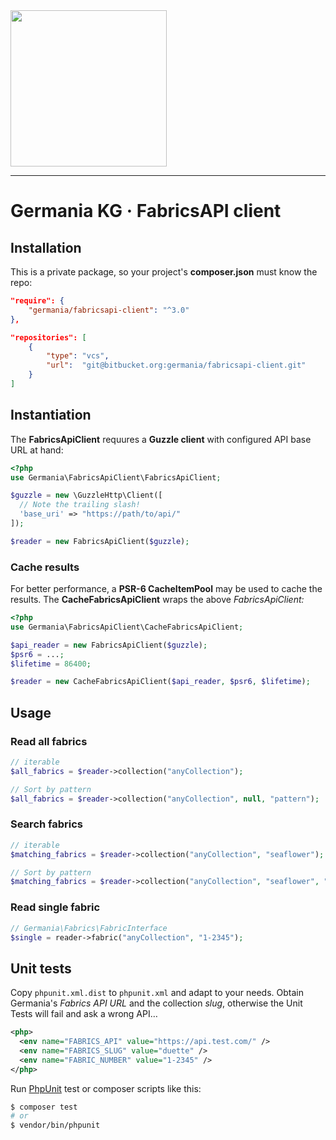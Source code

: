 <img src="https://static.germania-kg.com/logos/ga-logo-2016-web.svgz" width="250px">

------




# Germania KG · FabricsAPI client



## Installation

This is a private package, so your project's **composer.json** must know the repo:

```json
"require": {
	"germania/fabricsapi-client": "^3.0"
},

"repositories": [
    {
        "type": "vcs",
        "url":  "git@bitbucket.org:germania/fabricsapi-client.git"
    }
]
```



## Instantiation

The **FabricsApiClient** requures a **Guzzle client** with configured API base URL at hand:

```php
<?php
use Germania\FabricsApiClient\FabricsApiClient;

$guzzle = new \GuzzleHttp\Client([
  // Note the trailing slash!
  'base_uri' => "https://path/to/api/"
]);

$reader = new FabricsApiClient($guzzle);
```

### Cache results

For better performance, a **PSR-6 CacheItemPool** may be used to cache the results. The **CacheFabricsApiClient** wraps the above *FabricsApiClient:* 

```php
<?php
use Germania\FabricsApiClient\CacheFabricsApiClient;

$api_reader = new FabricsApiClient($guzzle);
$psr6 = ...;
$lifetime = 86400;

$reader = new CacheFabricsApiClient($api_reader, $psr6, $lifetime);
```



## Usage

### Read all fabrics

```php
// iterable
$all_fabrics = $reader->collection("anyCollection");

// Sort by pattern
$all_fabrics = $reader->collection("anyCollection", null, "pattern");
```

### Search fabrics

```php
// iterable
$matching_fabrics = $reader->collection("anyCollection", "seaflower");

// Sort by pattern
$matching_fabrics = $reader->collection("anyCollection", "seaflower", "pattern");
```

### Read single fabric

```php
// Germania\Fabrics\FabricInterface
$single = reader->fabric("anyCollection", "1-2345");
```





## Unit tests

Copy `phpunit.xml.dist` to `phpunit.xml` and adapt to your needs. Obtain Germania's *Fabrics API URL* and the collection *slug*, otherwise the Unit Tests will fail and ask a wrong API…

```xml
<php>
  <env name="FABRICS_API" value="https://api.test.com/" />
  <env name="FABRICS_SLUG" value="duette" />
  <env name="FABRIC_NUMBER" value="1-2345" />
</php>
```



Run [PhpUnit](https://phpunit.de/) test or composer scripts like this:

```bash
$ composer test
# or
$ vendor/bin/phpunit
```

